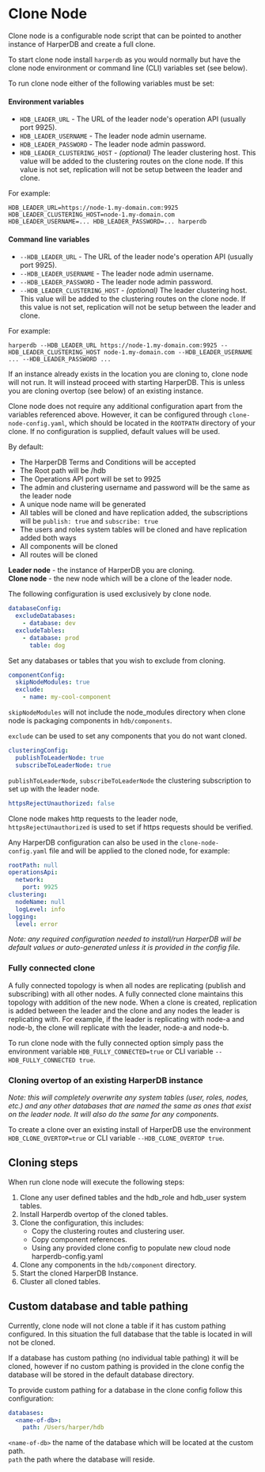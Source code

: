 # Clone Node

Clone node is a configurable node script that can be pointed to another instance of HarperDB and create a full clone.

To start clone node install `harperdb` as you would normally but have the clone node environment or command line (CLI) variables set (see below).

To run clone node either of the following variables must be set:

#### Environment variables

* `HDB_LEADER_URL` - The URL of the leader node's operation API (usually port 9925).
* `HDB_LEADER_USERNAME` - The leader node admin username.
* `HDB_LEADER_PASSWORD` - The leader node admin password.
* `HDB_LEADER_CLUSTERING_HOST` - _(optional)_ The leader clustering host. This value will be added to the clustering routes on the clone node. If this value is not set, replication will not be setup between the leader and clone.

For example:
```
HDB_LEADER_URL=https://node-1.my-domain.com:9925 HDB_LEADER_CLUSTERING_HOST=node-1.my-domain.com HDB_LEADER_USERNAME=... HDB_LEADER_PASSWORD=... harperdb
```

#### Command line variables

* `--HDB_LEADER_URL` - The URL of the leader node's operation API (usually port 9925).
* `--HDB_LEADER_USERNAME` - The leader node admin username.
* `--HDB_LEADER_PASSWORD` - The leader node admin password.
* `--HDB_LEADER_CLUSTERING_HOST` - _(optional)_ The leader clustering host. This value will be added to the clustering routes on the clone node. If this value is not set, replication will not be setup between the leader and clone.

For example:
```
harperdb --HDB_LEADER_URL https://node-1.my-domain.com:9925 --HDB_LEADER_CLUSTERING_HOST node-1.my-domain.com --HDB_LEADER_USERNAME ... --HDB_LEADER_PASSWORD ...
```

If an instance already exists in the location you are cloning to, clone node will not run. It will instead proceed with starting HarperDB. 
This is unless you are cloning overtop (see below) of an existing instance.

Clone node does not require any additional configuration apart from the variables referenced above. 
However, it can be configured through `clone-node-config.yaml`, which should be located in the `ROOTPATH` directory of your clone. 
If no configuration is supplied, default values will be used.

By default:
* The HarperDB Terms and Conditions will be accepted
* The Root path will be <home-dir>/hdb
* The Operations API port will be set to 9925
* The admin and clustering username and password will be the same as the leader node
* A unique node name will be generated
* All tables will be cloned and have replication added, the subscriptions will be `publish: true` and `subscribe: true`
* The users and roles system tables will be cloned and have replication added both ways
* All components will be cloned
* All routes will be cloned

**Leader node** - the instance of HarperDB you are cloning.\
**Clone node** - the new node which will be a clone of the leader node.

The following configuration is used exclusively by clone node.

```yaml
databaseConfig:
  excludeDatabases:
    - database: dev
  excludeTables:
    - database: prod
      table: dog
```

Set any databases or tables that you wish to exclude from cloning.

```yaml
componentConfig:
  skipNodeModules: true
  exclude:
    - name: my-cool-component
```

`skipNodeModules` will not include the node\_modules directory when clone node is packaging components in `hdb/components`.

`exclude` can be used to set any components that you do not want cloned.

```yaml
clusteringConfig:
  publishToLeaderNode: true
  subscribeToLeaderNode: true
```

`publishToLeaderNode`, `subscribeToLeaderNode` the clustering subscription to set up with the leader node.

```yaml
httpsRejectUnauthorized: false
```

Clone node makes http requests to the leader node, `httpsRejectUnauthorized` is used to set if https requests should be verified.

Any HarperDB configuration can also be used in the `clone-node-config.yaml` file and will be applied to the cloned node, for example:

```yaml
rootPath: null
operationsApi:
  network:
    port: 9925
clustering:
  nodeName: null
  logLevel: info
logging:
  level: error
```

_Note: any required configuration needed to install/run HarperDB will be default values or auto-generated unless it is provided in the config file._

### Fully connected clone

A fully connected topology is when all nodes are replicating (publish and subscribing) with all other nodes. A fully connected clone maintains this topology with addition of the new node. When a clone is created, replication is added between the leader and the clone and any nodes the leader is replicating with. For example, if the leader is replicating with node-a and node-b, the clone will replicate with the leader, node-a and node-b.

To run clone node with the fully connected option simply pass the environment variable `HDB_FULLY_CONNECTED=true` or CLI variable `--HDB_FULLY_CONNECTED true`.

### Cloning overtop of an existing HarperDB instance

_Note: this will completely overwrite any system tables (user, roles, nodes, etc.) and any other databases that are named the same as ones that exist on the leader node. It will also do the same for any components._

To create a clone over an existing install of HarperDB use the environment `HDB_CLONE_OVERTOP=true` or CLI variable `--HDB_CLONE_OVERTOP true`.

## Cloning steps

When run clone node will execute the following steps:

1. Clone any user defined tables and the hdb\_role and hdb\_user system tables.
2. Install Harperdb overtop of the cloned tables.
3. Clone the configuration, this includes:
   * Copy the clustering routes and clustering user.
   * Copy component references.
   * Using any provided clone config to populate new cloud node harperdb-config.yaml
4. Clone any components in the `hdb/component` directory.
5. Start the cloned HarperDB Instance.
6. Cluster all cloned tables.

## Custom database and table pathing

Currently, clone node will not clone a table if it has custom pathing configured. In this situation the full database that the table is located in will not be cloned.

If a database has custom pathing (no individual table pathing) it will be cloned, however if no custom pathing is provided in the clone config the database will be stored in the default database directory.

To provide custom pathing for a database in the clone config follow this configuration:

```yaml
databases: 
  <name-of-db>:
    path: /Users/harper/hdb
```

`<name-of-db>` the name of the database which will be located at the custom path.\
`path` the path where the database will reside.
